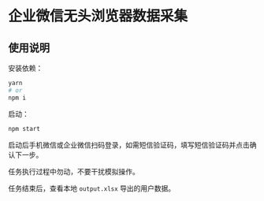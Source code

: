 # 企业微信无头浏览器数据采集

## 使用说明

安装依赖：

```bash
yarn
# or
npm i
```

启动：

```bash
npm start
```

启动后手机微信或企业微信扫码登录，如需短信验证码，填写短信验证码并点击确认下一步。

任务执行过程中勿动，不要干扰模拟操作。

任务结束后，查看本地 `output.xlsx` 导出的用户数据。
